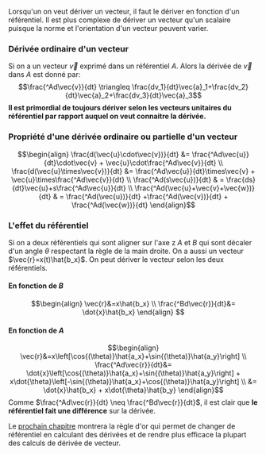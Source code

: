 Lorsqu'un on veut dériver un vecteur, il faut le dériver en fonction d'un référentiel. Il est plus complexe de dériver un vecteur qu'un scalaire puisque la norme et l'orientation d'un vecteur peuvent varier. 

### Dérivée ordinaire d'un vecteur
Si on a un vecteur $\vec{v}$ exprimé dans un référentiel $A$. Alors la dérivée de $\vec{v}$ dans $A$ est donné par:
$$\frac{^Ad\vec{v}}{dt} \triangleq \frac{dv_1}{dt}\vec{a}_1+\frac{dv_2}{dt}\vec{a}_2+\frac{dv_3}{dt}\vec{a}_3$$
**Il est primordial de toujours dériver selon les vecteurs unitaires du référentiel par rapport auquel on veut connaitre la dérivée.**

### Propriété d'une dérivée ordinaire ou partielle d'un vecteur
$$\begin{align}
\frac{d(\vec{u}\cdot\vec{v})}{dt} &= \frac{^Ad\vec{u}}{dt}\cdot\vec{v} + \vec{u}\cdot\frac{^Ad\vec{v}}{dt} \\
\frac{d(\vec{u}\times\vec{v})}{dt} &= \frac{^Ad\vec{u}}{dt}\times\vec{v} + \vec{u}\times\frac{^Ad\vec{v}}{dt} \\
\frac{^Ad(s\vec{u})}{dt} & = \frac{ds}{dt}\vec{u}+s\frac{^Ad\vec{u}}{dt} \\
\frac{^Ad(\vec{u}+\vec{v}+\vec{w})}{dt} & = \frac{^Ad(\vec{u})}{dt} +\frac{^Ad(\vec{v})}{dt} + \frac{^Ad(\vec{w})}{dt}
\end{align}$$

### L'effet du référentiel

Si on a deux référentiels qui sont aligner sur l'axe z $A$ et $B$ qui sont décaler d'un angle $\theta$ respectant la règle de la main droite. On a aussi un vecteur $\vec{r}=x(t)\hat{b_x}$. On peut dériver le vecteur selon les deux référentiels.

#### En fonction de $B$
$$\begin{align}
\vec{r}&=x\hat{b_x} \\
\frac{^Bd\vec{r}}{dt}&= \dot{x}\hat{b_x}
\end{align}
$$

#### En fonction de $A$
$$\begin{align}
\vec{r}&=x\left[\cos{(\theta)}\hat{a_x}+\sin{(\theta)}\hat{a_y}\right] \\
\frac{^Ad\vec{r}}{dt}&= \dot{x}\left[\cos{(\theta)}\hat{a_x}+\sin{(\theta)}\hat{a_y}\right] + x\dot{\theta}\left[-\sin{(\theta)}\hat{a_x}+\cos{(\theta)}\hat{a_y}\right] \\
&= \dot{x}\hat{b_x} + x\dot{\theta}\hat{b_y}
\end{align}$$
Comme $\frac{^Ad\vec{r}}{dt} \neq \frac{^Bd\vec{r}}{dt}$, il est clair que **le référentiel fait une différence** sur la dérivée.

Le [prochain chapitre](Vitesse%20et%20accélération%20angulaire.md) montrera la règle d'or qui permet de changer de référentiel en calculant des dérivées et de rendre plus efficace la plupart des calculs de dérivée de vecteur.